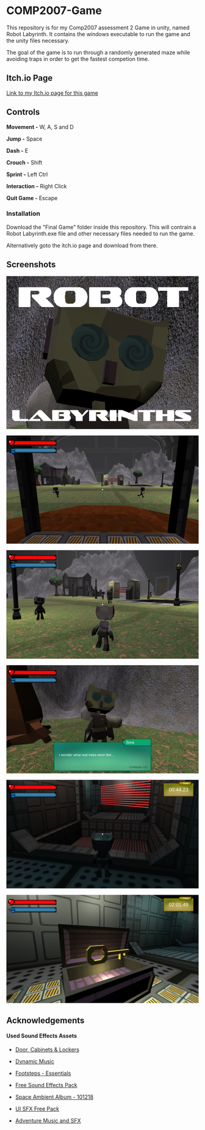 # COMP2007-Game

This repository is for my Comp2007 assessment 2 Game in unity, named Robot Labyrinth. It contains the windows executable to run the game and the unity files necessary.

The goal of the game is to run through a randomly generated maze while avoiding traps in order to get the fastest competion time.

## Itch.io Page
[Link to my Itch.io page for this game](https://compressedsand.itch.io/robot-labyrinth)

## Controls

**Movement -** W, A, S and D

**Jump -** Space

**Dash -** E

**Crouch -** Shift

**Sprint -** Left Ctrl

**Interaction -** Right Click

**Quit Game -** Escape

### Installation

Download the "Final Game" folder inside this repository. This will contrain a Robot Labyrinth.exe file and other necessary files needed to run the game.

Alternatively goto the itch.io page and download from there.

## Screenshots

![Itchio](Images/Itchio.png)

![Screenshot-4](Images/Screenshot-4.png)

![Screenshot-1](Images/Screenshot-1.png)

![Screenshot-5](Images/Screenshot-5.png)

![Screenshot-2](Images/Screenshot-2.png)

![Screenshot-3](Images/Screenshot-3.png)



## Acknowledgements
#### Used Sound Effects Assets

- [Door, Cabinets & Lockers](https://assetstore.unity.com/packages/audio/sound-fx/foley/door-cabinets-lockers-free-257610)

- [Dynamic Music](https://assetstore.unity.com/packages/audio/music/dynamic-music-35925)

- [Footsteps - Essentials](https://assetstore.unity.com/packages/audio/sound-fx/foley/footsteps-essentials-189879)

- [Free Sound Effects Pack](https://assetstore.unity.com/packages/audio/sound-fx/free-sound-effects-pack-155776)

- [Space Ambient Album - 101218](https://assetstore.unity.com/packages/audio/ambient/space-ambient-album-101218-130708)

- [UI SFX Free Pack](https://assetstore.unity.com/packages/audio/sound-fx/ui-sfx-free-pack-245925)

- [Adventure Music and SFX](https://assetstore.unity.com/packages/audio/music/adventure-music-and-sfx-221545)


